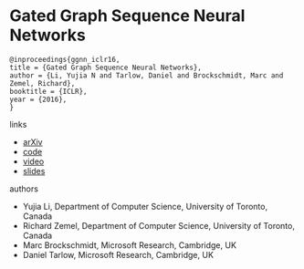 #  Gated Graph Sequence Neural Networks
```
@inproceedings{ggnn_iclr16,
title = {Gated Graph Sequence Neural Networks},
author = {Li, Yujia N and Tarlow, Daniel and Brockschmidt, Marc and Zemel, Richard},
booktitle = {ICLR},
year = {2016},
}
```

links
- [arXiv](https://arxiv.org/abs/1511.05493)
- [code](https://github.com/yujiali/ggnn)
- [video](https://www.youtube.com/watch?v=_Uj-tNjhVDQ)
- [slides](https://www.cs.toronto.edu/~yujiali/files/talks/iclr16_ggnn_talk.pdf)

authors
- Yujia Li, Department of Computer Science, University of Toronto, Canada
- Richard Zemel, Department of Computer Science, University of Toronto, Canada
- Marc Brockschmidt, Microsoft Research, Cambridge, UK
- Daniel Tarlow, Microsoft Research, Cambridge, UK
